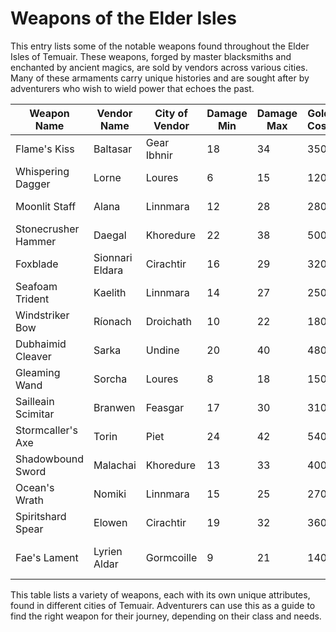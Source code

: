 # Weapons of the Elder Isles

This entry lists some of the notable weapons found throughout the Elder Isles of Temuair. These weapons, forged by master blacksmiths and enchanted by ancient magics, are sold by vendors across various cities. Many of these armaments carry unique histories and are sought after by adventurers who wish to wield power that echoes the past.

| Weapon Name          | Vendor Name      | City of Vendor  | Damage Min | Damage Max | Gold Cost | Durability | Class Restrictions     |
|----------------------|------------------|-----------------|------------|------------|-----------|------------|------------------------|
| Flame's Kiss         | Baltasar         | Gear Ibhnir     | 18         | 34         | 350       | 75         | Warrior, Monk          |
| Whispering Dagger    | Lorne            | Loures          | 6          | 15         | 120       | 45         | Rogue                  |
| Moonlit Staff        | Alana            | Linnmara        | 12         | 28         | 280       | 60         | Priest, Mage           |
| Stonecrusher Hammer  | Daegal           | Khoredure       | 22         | 38         | 500       | 80         | Warrior                |
| Foxblade             | Sionnari Eldara  | Cirachtir       | 16         | 29         | 320       | 65         | Rogue, Warrior         |
| Seafoam Trident      | Kaelith          | Linnmara        | 14         | 27         | 250       | 70         | Monk, Priest           |
| Windstriker Bow      | Ríonach          | Droichath       | 10         | 22         | 180       | 50         | Ranger, Rogue          |
| Dubhaimid Cleaver    | Sarka            | Undine          | 20         | 40         | 480       | 60         | Warrior, Rogue         |
| Gleaming Wand        | Sorcha           | Loures          | 8          | 18         | 150       | 55         | Mage, Priest           |
| Sailleain Scimitar   | Branwen          | Feasgar         | 17         | 30         | 310       | 65         | Warrior, Ranger        |
| Stormcaller's Axe    | Torin            | Piet            | 24         | 42         | 540       | 75         | Warrior, Monk          |
| Shadowbound Sword    | Malachai         | Khoredure       | 13         | 33         | 400       | 60         | Rogue, Warrior         |
| Ocean's Wrath        | Nomiki           | Linnmara        | 15         | 25         | 270       | 55         | Monk, Priest           |
| Spiritshard Spear    | Elowen           | Cirachtir       | 19         | 32         | 360       | 70         | Ranger, Monk           |
| Fae's Lament         | Lyrien Aldar     | Gormcoille      | 9          | 21         | 140       | 45         | Mage, Priest, Ranger   |

This table lists a variety of weapons, each with its own unique attributes, found in different cities of Temuair. Adventurers can use this as a guide to find the right weapon for their journey, depending on their class and needs.
